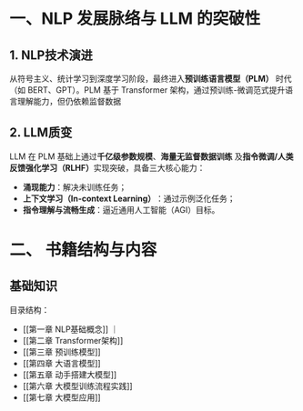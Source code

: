 # 一、NLP 发展脉络与 LLM 的突破性

## 1. NLP技术演进
从符号主义、统计学习到深度学习阶段，最终进入 ​**预训练语言模型（PLM）​**​ 时代（如 BERT、GPT）。PLM 基于 Transformer 架构，通过预训练-微调范式提升语言理解能力，但仍依赖监督数据

## 2. LLM质变
LLM 在 PLM 基础上通过 ​**千亿级参数规模**、**海量无监督数据训练**​ 及 ​**指令微调/人类反馈强化学习（RLHF）​**​ 实现突破，具备三大核心能力：
- **涌现能力**​：解决未训练任务；
- **上下文学习（In-context Learning）​**​：通过示例泛化任务；
- **指令理解与流畅生成**​：逼近通用人工智能（AGI）目标。

# 二、 书籍结构与内容
## 基础知识
目录结构：
- [[第一章 NLP基础概念]]  ｜
- [[第二章 Transformer架构]]
- [[第三章 预训练模型]]
- [[第四章 大语言模型]]
- [[第五章 动手搭建大模型]]
- [[第六章 大模型训练流程实践]]
- [[第七章 大模型应用]]